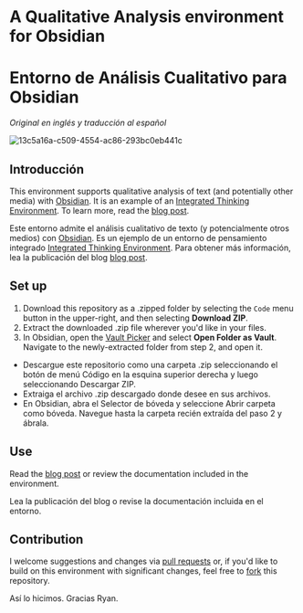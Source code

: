 # A Qualitative Analysis environment for Obsidian
# Entorno de Análisis Cualitativo para Obsidian

_Original en inglés y traducción al español_

![13c5a16a-c509-4554-ac86-293bc0eb441c](https://user-images.githubusercontent.com/3618647/129074558-65de7de2-a0df-4a7f-bc00-97b806409f70.png)

## Introducción
This environment supports qualitative analysis of text (and potentially other media) with [Obsidian](https://obsidian.md). It is an example of an [Integrated Thinking Environment](https://axle.design/obsidian-roam-and-the-rise-of-integrated-thinking-environments—what-they-are-what-they-do-and-what-s).
To learn more, read the [blog post](https://axle.design/an-integrated-qualitative-analysis-environment-with-obsidian).

Este entorno admite el análisis cualitativo de texto (y potencialmente otros medios) con [Obsidian](https://obsidian.md). Es un ejemplo de un entorno de pensamiento integrado [Integrated Thinking Environment](https://axle.design/obsidian-roam-and-the-rise-of-integrated-thinking-environments—what-they-are-what-they-do-and-what-s).
Para obtener más información, lea la publicación del blog [blog post](https://axle.design/an-integrated-qualitative-analysis-environment-with-obsidian).

## Set up
1. Download this repository as a .zipped folder by selecting the `Code` menu button in the upper-right, and then selecting **Download ZIP**.
2. Extract the downloaded .zip file wherever you'd like in your files.
3. In Obsidian, open the [Vault Picker](https://help.obsidian.md/How+to/Working+with+multiple+vaults) and select **Open Folder as Vault**. Navigate to the newly-extracted folder from step 2, and open it.

- Descargue este repositorio como una carpeta .zip seleccionando el botón de menú Código en la esquina superior derecha y luego seleccionando Descargar ZIP.
- Extraiga el archivo .zip descargado donde desee en sus archivos.
- En Obsidian, abra el Selector de bóveda y seleccione Abrir carpeta como bóveda. Navegue hasta la carpeta recién extraída del paso 2 y ábrala.

## Use 
Read the [blog post](https://axle.design/an-integrated-qualitative-analysis-environment-with-obsidian) or review the documentation included in the environment.

Lea la publicación del blog o revise la documentación incluida en el entorno.

## Contribution
I welcome suggestions and changes via [pull requests](https://docs.github.com/en/github/collaborating-with-pull-requests/proposing-changes-to-your-work-with-pull-requests/about-pull-requests) or, if you'd like to build on this environment with significant changes, feel free to [fork](https://docs.github.com/en/get-started/quickstart/fork-a-repo) this repository.

Así lo hicimos. Gracias Ryan.